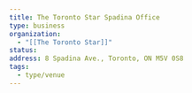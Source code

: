```yaml
---
title: The Toronto Star Spadina Office
type: business
organization:
  - "[[The Toronto Star]]"
status: 
address: 8 Spadina Ave., Toronto, ON M5V 0S8
tags:
  - type/venue
---
```

